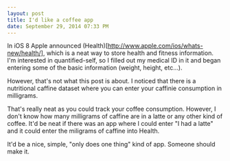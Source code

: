 ```yaml
---
layout: post
title: I'd like a coffee app
date: September 29, 2014 07:33 PM
---
```


In iOS 8 Apple announced (Health)[http://www.apple.com/ios/whats-new/health/], which is a neat way to store health and fitness information. I'm interested in quantified-self, so I filled out my medical ID in it and began entering some of the basic information (weight, height, etc...).

However, that's not what this post is about. I noticed that there is a nutritional caffine dataset where you can enter your caffinie consumption in milligrams. 

That's really neat as you could track your coffee consumption. However, I don't know how many milligrams of caffine are in a latte or any other kind of coffee. It'd be neat if there was an app where I could enter "I had a latte" and it could enter the miligrams of caffine into Health.

It'd be a nice, simple, "only does one thing" kind of app. Someone should make it.
